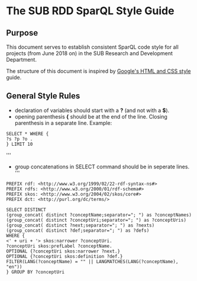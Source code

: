 # The SUB RDD SparQL Style Guide

## Purpose

This document serves to establish consistent SparQL code style for all projects (from June 2018 on) in the SUB Research and Development Department.

The structure of this document is inspired by [Google's HTML and CSS style](https://google.github.io/styleguide/htmlcssguide.html) guide.

## General Style Rules

- declaration of variables should start with a **?** (and not with a **$**).
- opening parenthesis **{** should be at the end of the line. Closing parenthesis in a separate line. Example:

```
SELECT * WHERE {
?s ?p ?o .
} LIMIT 10
```

'''
- group concatenations in SELECT command should be in seperate lines.
'''

```
PREFIX rdf: <http://www.w3.org/1999/02/22-rdf-syntax-ns#>
PREFIX rdfs: <http://www.w3.org/2000/01/rdf-schema#>
PREFIX skos: <http://www.w3.org/2004/02/skos/core#>
PREFIX dct: <http://purl.org/dc/terms/>

SELECT DISTINCT
(group_concat( distinct ?conceptName;separator="; ") as ?conceptNames)
(group_concat( distinct ?conceptUri;separator="; ") as ?conceptUris)
(group_concat( distinct ?next;separator="; ") as ?nexts)
(group_concat( distinct ?def;separator="; ") as ?defs)
WHERE {
<' + uri + '> skos:narrower ?conceptUri.
?conceptUri skos:prefLabel ?conceptName.
OPTIONAL {?conceptUri skos:narrower ?next.}
OPTIONAL {?conceptUri skos:definition ?def.}
FILTER(LANG(?conceptName) = "" || LANGMATCHES(LANG(?conceptName), "en"))
} GROUP BY ?conceptUri
```
